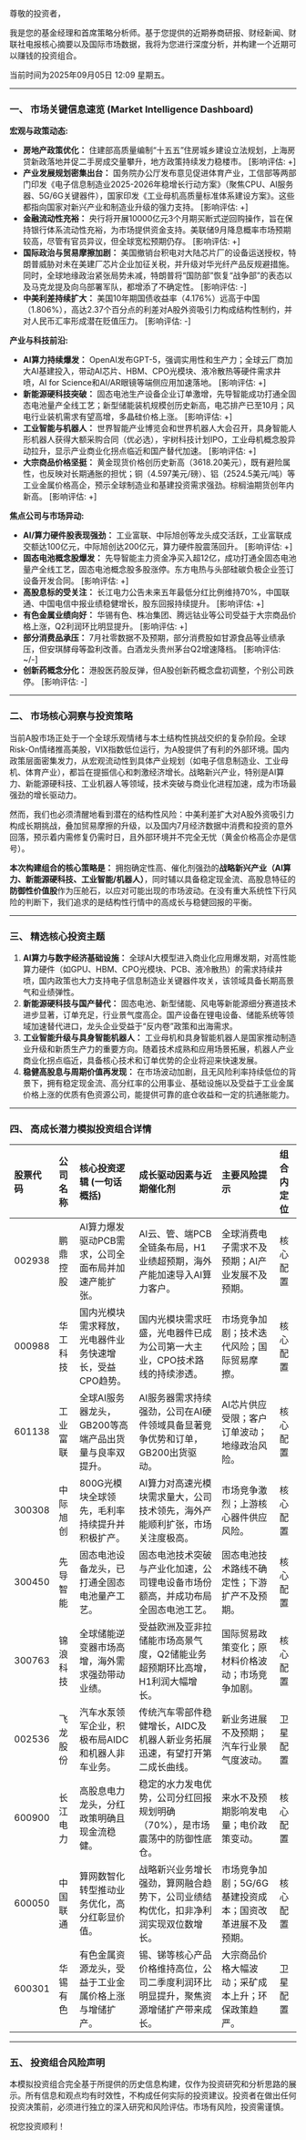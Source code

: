 尊敬的投资者，

我是您的基金经理和首席策略分析师。基于您提供的近期券商研报、财经新闻、财联社电报核心摘要以及国际市场数据，我将为您进行深度分析，并构建一个近期可以赚钱的投资组合。

当前时间为2025年09月05日 12:09 星期五。

---

### **一、 市场关键信息速览 (Market Intelligence Dashboard)**

**宏观与政策动态:**

*   **房地产政策优化：** 住建部高质量编制“十五五”住房城乡建设立法规划，上海房贷新政落地并促二手房成交量攀升，地方政策持续发力稳楼市。 [影响评估: +]
*   **产业发展规划密集出台：** 国务院办公厅发布意见促进体育产业，工信部等两部门印发《电子信息制造业2025-2026年稳增长行动方案》（聚焦CPU、AI服务器、5G/6G关键器件），国家印发《工业母机高质量标准体系建设方案》。这些都指向国家对新兴产业和制造业升级的强力支持。 [影响评估: +]
*   **金融流动性充裕：** 央行将开展10000亿元3个月期买断式逆回购操作，旨在保持银行体系流动性充裕，为市场提供资金支持。美联储9月降息概率市场预期较高，尽管有官员异议，但全球宽松预期仍存。 [影响评估: +]
*   **国际政治与贸易摩擦加剧：** 美国撤销台积电对大陆芯片厂的设备运送授权，特朗普威胁对未在美建厂芯片企业加征关税，并升级对华光纤产品反规避措施。同时，全球地缘政治紧张局势未减，特朗普将“国防部”恢复“战争部”的表态以及马克龙提及向乌部署军队，都增添了不确定性。 [影响评估: -]
*   **中美利差持续扩大：** 美国10年期国债收益率（4.176%）远高于中国（1.806%），高达2.37个百分点的利差对A股外资吸引力构成结构性制约，并对人民币汇率形成潜在贬值压力。 [影响评估: -]

**产业与科技前沿:**

*   **AI算力持续爆发：** OpenAI发布GPT-5，强调实用性和生产力；全球云厂商加大AI基建投入，带动AI芯片、HBM、CPO光模块、液冷散热等硬件需求井喷，AI for Science和AI/AR眼镜等端侧应用加速落地。 [影响评估: +]
*   **新能源硬科技突破：** 固态电池生产设备企业订单激增，先导智能成功打通全固态电池量产全线工艺；新型储能装机规模创历史新高，电芯排产已至10月；风电行业装机需求有望高增，多晶硅价格上涨。 [影响评估: +]
*   **工业智能与机器人：** 世界智能产业博览会和世界机器人大会召开，具身智能人形机器人获得大额采购合同（优必选），宇树科技计划IPO，工业母机概念股异动拉升，显示产业商业化拐点临近和国产替代加速。 [影响评估: +]
*   **大宗商品价格坚挺：** 黄金现货价格创历史新高（3618.20美元），既有避险属性，也反映对长期通胀的担忧；铜（4.597美元/磅）、铝（2524.5美元/吨）等工业金属价格高企，预示全球制造业和基建投资需求强劲。棕榈油期货创年内新高。 [影响评估: +]

**焦点公司与市场异动:**

*   **AI/算力硬件股表现强劲：** 工业富联、中际旭创等龙头成交活跃，工业富联成交额达100亿元，中际旭创达200亿元，算力硬件股震荡回升。 [影响评估: +]
*   **固态电池概念股爆发：** 先导智能主力资金净买入超12亿，成功打通全固态电池量产全线工艺，固态电池概念股多股涨停。东方电热与头部硅碳负极企业签订设备开发合同。 [影响评估: +]
*   **高股息标的受关注：** 长江电力公告未来五年最低分红比例维持70%，中国联通、中国电信中报业绩稳健增长，股东回报持续提升。 [影响评估: +]
*   **有色金属业绩向好：** 华锡有色、株冶集团、腾远钴业等公司受益于大宗商品价格上涨，Q2利润环比明显提升。 [影响评估: +]
*   **部分消费品承压：** 7月社零数据不及预期，部分消费股如甘源食品等业绩承压，但安琪酵母等盈利改善。白酒龙头贵州茅台Q2增速降档。 [影响评估: ~/-]
*   **创新药概念分化：** 港股医药股反弹，但A股创新药概念盘初调整，个别公司跌停。 [影响评估: -]

---

### **二、 市场核心洞察与投资策略**

当前A股市场正处于一个全球乐观情绪与本土结构性挑战交织的复杂阶段。全球Risk-On情绪推高美股，VIX指数低位运行，为A股提供了有利的外部环境。国内政策层面密集发力，从宏观流动性到具体产业规划（如电子信息制造业、工业母机、体育产业），都旨在提振信心和刺激经济增长。战略新兴产业，特别是AI算力、新能源硬科技、工业机器人等领域，技术突破与商业化进程加速，成为市场最强劲的增长驱动力。

然而，我们也必须清醒地看到潜在的结构性风险：中美利差扩大对A股外资吸引力构成长期挑战，叠加贸易摩擦的升级，以及国内7月经济数据中消费和投资的意外回落，预示着内需修复仍需时日，且外部环境并不完全无忧（黄金价格高企亦是信号）。

**本次构建组合的核心策略是：** 拥抱确定性高、催化剂强劲的**战略新兴产业（AI算力、新能源硬科技、工业智能/机器人）**，同时辅以具备稳定现金流、高股息特征的**防御性价值股**作为压舱石，以应对可能出现的市场波动。在没有重大系统性下行风险的判断下，我们追求的是结构性行情中的高成长与稳健回报的平衡。

---

### **三、 精选核心投资主题**

1.  **AI算力与数字经济基础设施：** 全球AI大模型进入商业化应用爆发期，对高性能算力硬件（如GPU、HBM、CPO光模块、PCB、液冷散热）的需求持续井喷，国内政策也大力支持电子信息制造业关键器件攻关，该领域具备长期高景气和业绩弹性。
2.  **新能源硬科技与国产替代：** 固态电池、新型储能、风电等新能源细分赛道技术进步显著，订单充足，行业景气度高企。国产设备在锂电设备、储能系统等领域加速替代进口，龙头企业受益于“反内卷”政策和出海需求。
3.  **工业智能升级与具身智能机器人：** 工业母机和具身智能机器人是国家推动制造业升级和新质生产力的重要方向。随着技术成熟和应用场景拓展，机器人产业商业化拐点临近，具备核心技术和订单优势的企业将迎来快速发展。
4.  **稳健高股息与周期价值再发现：** 在市场波动加剧，且无风险利率持续低位的背景下，拥有稳定现金流、高分红率的公用事业、基础设施以及受益于工业金属价格上涨的优质有色资源公司，能提供可靠的底仓收益和一定的抗通胀能力。

---

### **四、 高成长潜力模拟投资组合详情**

| 股票代码 | 公司名称 | 核心投资逻辑 (一句话概括) | 成长驱动因素与近期催化剂 | 主要风险提示 | 组合内定位 |
| :------- | :------- | :-------------------------- | :------------------------- | :----------- | :--------- |
| 002938   | 鹏鼎控股 | AI算力爆发驱动PCB需求，公司全面布局并加速产能扩张。 | AI云、管、端PCB全链条布局，H1业绩超预期，海外产能加速导入AI算力客户。 | 全球消费电子需求不及预期；AI产业发展不及预期。 | 核心配置 |
| 000988   | 华工科技 | 国内光模块需求释放，光电器件业务快速增长，受益CPO趋势。 | 国内光模块需求旺盛，光电器件已成为公司第一大主业，CPO技术路线的持续渗透。 | 市场竞争加剧；技术迭代风险；国际贸易摩擦。 | 核心配置 |
| 601138   | 工业富联 | 全球AI服务器龙头，GB200等高端产品出货量与良率双提升。 | AI服务器需求持续强劲，公司在AI硬件领域具备显著竞争优势和订单，GB200出货驱动。 | AI芯片供应受限；客户订单波动；地缘政治风险。 | 核心配置 |
| 300308   | 中际旭创 | 800G光模块全球领先，毛利率持续提升并积极扩产。 | AI算力对高速光模块需求量大，公司技术领先，海外产能顺利扩张，市场关注度极高。 | 市场竞争激烈；上游核心器件供应风险。 | 核心配置 |
| 300450   | 先导智能 | 固态电池设备龙头，已打通全固态电池量产工艺。 | 固态电池技术突破与产业化加速，公司锂电设备市场份额高，并成功布局全固态电池工艺。 | 固态电池技术路线不确定性；下游扩产不及预期。 | 核心配置 |
| 300763   | 锦浪科技 | 全球储能逆变器市场高增，海外需求强劲带动业绩。 | 受益欧洲及亚非拉储能市场高景气度，Q2储能业务超预期环比高增，H1利润大幅增长。 | 国际贸易政策变化；原材料价格波动；市场竞争加剧。 | 核心配置 |
| 002536   | 飞龙股份 | 汽车水泵领军企业，积极布局AIDC和机器人非车业务。 | 传统汽车零部件稳健增长，AIDC及机器人新业务拓展迅速，有望打开第二成长曲线。 | 新业务进展不及预期；汽车行业景气度波动。 | 卫星配置 |
| 600900   | 长江电力 | 高股息电力龙头，分红政策明确且现金流稳健。 | 稳定的水力发电优势，公司分红回报规划明确（70%），是市场震荡中的防御性底仓。 | 来水不及预期影响发电量；电价政策变动。 | 核心配置 |
| 600050   | 中国联通 | 算网数智化转型推动业务优化，高分红彰显价值。 | 战略新兴业务增长强劲，算网融合趋势下，公司业绩结构优化，扣非净利润实现双位数增长。 | 市场竞争加剧；5G/6G基建投资成本；国资改革进展不及预期。 | 核心配置 |
| 600301   | 华锡有色 | 有色金属资源龙头，受益于工业金属价格上涨与增储扩产。 | 锡、锑等核心产品价格维持高位，公司二季度利润环比明显提升，聚焦资源增储扩产带来成长。 | 大宗商品价格大幅波动；采矿成本上升；环保政策趋严。 | 卫星配置 |

---

### **五、 投资组合风险声明**

本模拟投资组合完全基于所提供的历史信息构建，仅作为投资研究和分析思路的展示。所有信息和观点均有时效性，不构成任何实际的投资建议。投资者在做出任何投资决策前，必须进行独立的深入研究和风险评估。市场有风险，投资需谨慎。

祝您投资顺利！